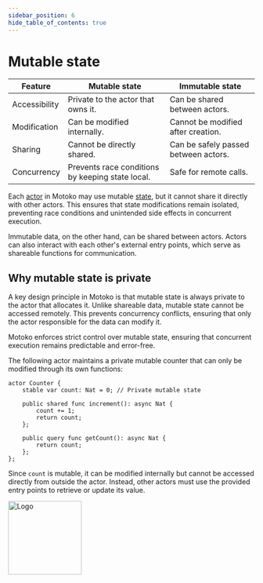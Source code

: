 ```yaml
---
sidebar_position: 6
hide_table_of_contents: true
---
```


# Mutable state

| Feature         | Mutable state                  | Immutable state               |
|----------------|--------------------------------|--------------------------------|
| Accessibility  | Private to the actor that owns it. | Can be shared between actors. |
| Modification   | Can be modified internally. | Cannot be modified after creation. |
| Sharing        | Cannot be directly shared. | Can be safely passed between actors. |
| Concurrency    | Prevents race conditions by keeping state local. | Safe for remote calls. |

Each [actor](https://internetcomputer.org/docs/motoko/fundamentals/actors-async) in Motoko may use mutable [state](https://internetcomputer.org/docs/motoko/fundamentals/state), but it cannot share it directly with other actors. This ensures that state modifications remain isolated, preventing race conditions and unintended side effects in concurrent execution.

Immutable data, on the other hand, can be shared between actors. Actors can also interact with each other's external entry points, which serve as shareable functions for communication.

## Why mutable state is private

A key design principle in Motoko is that mutable state is always private to the actor that allocates it. Unlike shareable data, mutable state cannot be accessed remotely. This prevents concurrency conflicts, ensuring that only the actor responsible for the data can modify it.

Motoko enforces strict control over mutable state, ensuring that concurrent execution remains predictable and error-free.

The following actor maintains a private mutable counter that can only be modified through its own functions:

```motoko no-repl
actor Counter {
    stable var count: Nat = 0; // Private mutable state

    public shared func increment(): async Nat {
        count += 1;
        return count;
    };

    public query func getCount(): async Nat {
        return count;
    };
};
```

Since `count` is mutable, it can be modified internally but cannot be accessed directly from outside the actor. Instead, other actors must use the provided entry points to retrieve or update its value.


<img src="https://cdn-assets-eu.frontify.com/s3/frontify-enterprise-files-eu/eyJwYXRoIjoiZGZpbml0eVwvYWNjb3VudHNcLzAxXC80MDAwMzA0XC9wcm9qZWN0c1wvNFwvYXNzZXRzXC8zOFwvMTc2XC9jZGYwZTJlOTEyNDFlYzAzZTQ1YTVhZTc4OGQ0ZDk0MS0xNjA1MjIyMzU4LnBuZyJ9:dfinity:9Q2_9PEsbPqdJNAQ08DAwqOenwIo7A8_tCN4PSSWkAM?width=2400" alt="Logo" width="150" height="150" />